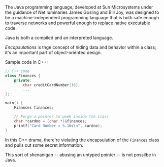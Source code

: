 The Java programming language, developed at Sun Microsystems under the guidance of Net luminaries James Gosling and Bill Joy, was designed to be a machine-independent programming language that is both safe enough to traverse networks and powerful enough to replace native executable code.

Java is both a compiled and an interpreted language.

_Encapsulations_ is thge concept of hiding data and behavior within a class; it's an important part of object-oriented design.

Sample code in C++:

```c++
// C++ code
class Finances {
    private:
        char creditCardNumber[16];
        ...
};

main() {
    Fiannces finances;

    // Forge a pointer to peek inside the class
    char *cardno = (char *)&finances;
    printf("Card Number = %.16s\n", cardno);
}
```

In this C++ drama, there're violating the encapsulation of the `Finances` class and pulls out some secret information.

This sort of shenanigan -- abusing an untyped pointer -- is not possilbe in Java.

